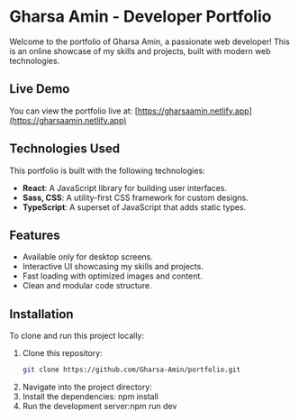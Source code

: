 # Gharsa Amin - Developer Portfolio

Welcome to the portfolio of Gharsa Amin, a passionate web developer! This is an online showcase of my skills and projects, built with modern web technologies.

## Live Demo

You can view the portfolio live at: [https://gharsaamin.netlify.app](https://gharsaamin.netlify.app)

## Technologies Used

This portfolio is built with the following technologies:

- **React**: A JavaScript library for building user interfaces.
- **Sass, CSS**: A utility-first CSS framework for custom designs.
- **TypeScript**: A superset of JavaScript that adds static types.

## Features

- Available only for desktop screens.
- Interactive UI showcasing my skills and projects.
- Fast loading with optimized images and content.
- Clean and modular code structure.

## Installation

To clone and run this project locally:

1. Clone this repository:
   ```bash
   git clone https://github.com/Gharsa-Amin/portfolio.git
2. Navigate into the project directory:
3. Install the dependencies: npm install
4. Run the development server:npm run dev

